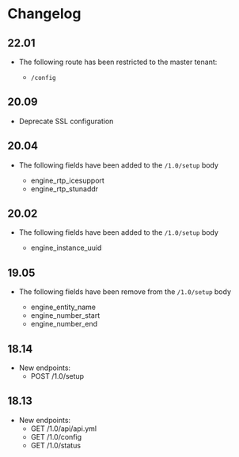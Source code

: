 # Changelog

## 22.01

* The following route has been restricted to the master tenant:

  * `/config`

## 20.09

* Deprecate SSL configuration

## 20.04

* The following fields have been added to the `/1.0/setup` body

  - engine_rtp_icesupport
  - engine_rtp_stunaddr


## 20.02

* The following fields have been added to the `/1.0/setup` body

  - engine_instance_uuid


## 19.05

* The following fields have been remove from the `/1.0/setup` body

  - engine_entity_name
  - engine_number_start
  - engine_number_end


## 18.14

* New endpoints:
  - POST /1.0/setup

## 18.13

* New endpoints:
  - GET /1.0/api/api.yml
  - GET /1.0/config
  - GET /1.0/status
